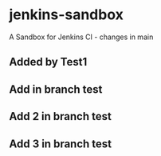 # jenkins-sandbox

A Sandbox for Jenkins CI - changes in main


## Added by Test1

## Add in branch test
## Add 2 in branch test
## Add 3 in branch test
